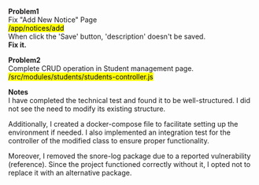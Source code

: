 
**Problem1** \
Fix "Add New Notice" Page \
<mark>/app/notices/add</mark> \
When click the 'Save' button, 'description' doesn't be saved. \
<b>Fix it.</b>

**Problem2** \
Complete CRUD operation in Student management page. \
<mark>/src/modules/students/students-controller.js</mark>

**Notes** \
I have completed the technical test and found it to be well-structured. I did not see the need to modify its existing structure.

Additionally, I created a docker-compose file to facilitate setting up the environment if needed. I also implemented an integration test for the controller of the modified class to ensure proper functionality.

Moreover, I removed the snore-log package due to a reported vulnerability (reference). Since the project functioned correctly without it, I opted not to replace it with an alternative package.
